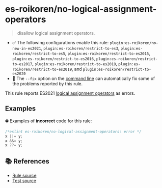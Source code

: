 # es-roikoren/no-logical-assignment-operators
> disallow logical assignment operators.

- ✅ The following configurations enable this rule: `plugin:es-roikoren/no-new-in-es2021`, `plugin:es-roikoren/restrict-to-es3`, `plugin:es-roikoren/restrict-to-es5`, `plugin:es-roikoren/restrict-to-es2015`, `plugin:es-roikoren/restrict-to-es2016`, `plugin:es-roikoren/restrict-to-es2017`, `plugin:es-roikoren/restrict-to-es2018`, `plugin:es-roikoren/restrict-to-es2019`, and `plugin:es-roikoren/restrict-to-es2020`
- 🔧 The `--fix` option on the [command line](https://eslint.org/docs/user-guide/command-line-interface#fixing-problems) can automatically fix some of the problems reported by this rule.

This rule reports ES2021 [logical assignment operators](https://github.com/tc39/proposal-logical-assignment) as errors.

## Examples

⛔ Examples of **incorrect** code for this rule:

```js
/*eslint es-roikoren/no-logical-assignment-operators: error */
x ||= y;
x &&= y;
x ??= y;
```

## 📚 References

- [Rule source](https://github.com/roikoren755/eslint-plugin-es/blob/v2.0.3/src/rules/no-logical-assignment-operators.ts)
- [Test source](https://github.com/roikoren755/eslint-plugin-es/blob/v2.0.3/tests/src/rules/no-logical-assignment-operators.ts)
